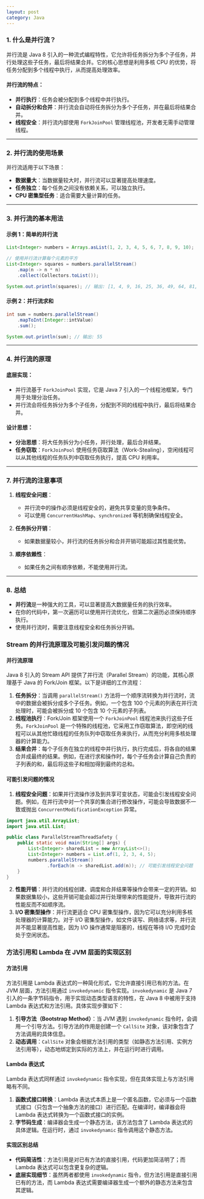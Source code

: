 ```yaml
---
layout: post
category: Java
---
```


### 1. **什么是并行流？**
并行流是 Java 8 引入的一种流式编程特性，它允许将任务拆分为多个子任务，并行处理这些子任务，最后将结果合并。它的核心思想是利用多核 CPU 的优势，将任务分配到多个线程中执行，从而提高处理效率。

#### 并行流的特点：
- **并行执行**：任务会被分配到多个线程中并行执行。
- **自动拆分和合并**：并行流会自动将任务拆分为多个子任务，并在最后将结果合并。
- **线程安全**：并行流内部使用 `ForkJoinPool` 管理线程池，开发者无需手动管理线程。

---

### 2. **并行流的使用场景**
并行流适用于以下场景：
- **数据量大**：当数据量较大时，并行流可以显著提高处理速度。
- **任务独立**：每个任务之间没有依赖关系，可以独立执行。
- **CPU 密集型任务**：适合需要大量计算的任务。

---

### 3. **并行流的基本用法**
#### 示例 1：简单的并行流
```java
List<Integer> numbers = Arrays.asList(1, 2, 3, 4, 5, 6, 7, 8, 9, 10);

// 使用并行流计算每个元素的平方
List<Integer> squares = numbers.parallelStream()
    .map(n -> n * n)
    .collect(Collectors.toList());

System.out.println(squares); // 输出: [1, 4, 9, 16, 25, 36, 49, 64, 81, 100]
```

#### 示例 2：并行流求和
```java
int sum = numbers.parallelStream()
    .mapToInt(Integer::intValue)
    .sum();

System.out.println(sum); // 输出: 55
```

---

### 4. **并行流的原理**
#### 底层实现：
- 并行流基于 `ForkJoinPool` 实现，它是 Java 7 引入的一个线程池框架，专门用于处理分治任务。
- 并行流会将任务拆分为多个子任务，分配到不同的线程中执行，最后将结果合并。

#### 设计思想：
- **分治思想**：将大任务拆分为小任务，并行处理，最后合并结果。
- **任务窃取**：`ForkJoinPool` 使用任务窃取算法（Work-Stealing），空闲线程可以从其他线程的任务队列中窃取任务执行，提高 CPU 利用率。
---

### 7. **并行流的注意事项**
1. **线程安全问题**：
   - 并行流中的操作必须是线程安全的，避免共享变量的竞争条件。
   - 可以使用 `ConcurrentHashMap`、`synchronized` 等机制确保线程安全。

2. **任务拆分开销**：
   - 如果数据量较小，并行流的任务拆分和合并开销可能超过其性能优势。

3. **顺序依赖性**：
   - 如果任务之间有顺序依赖，不能使用并行流。

---

### 8. **总结**
- **并行流**是一种强大的工具，可以显著提高大数据量任务的执行效率。
- 在你的代码中，第一次遍历可以使用并行流优化，但第二次遍历必须保持顺序执行。
- 使用并行流时，需要注意线程安全和任务拆分开销。

### Stream 的并行流原理及可能引发问题的情况

#### 并行流原理
Java 8 引入的 Stream API 提供了并行流（Parallel Stream）的功能，其核心原理基于 Java 的 Fork/Join 框架。以下是详细的工作流程：
1. **任务拆分**：当调用 `parallelStream()` 方法将一个顺序流转换为并行流时，流中的数据会被拆分成多个子任务。例如，一个包含 100 个元素的列表在并行流处理时，可能会被拆分成 10 个包含 10 个元素的子列表。
2. **线程池执行**：Fork/Join 框架使用一个 `ForkJoinPool` 线程池来执行这些子任务。`ForkJoinPool` 是一个特殊的线程池，它采用工作窃取算法，即空闲的线程可以从其他忙碌线程的任务队列中窃取任务来执行，从而充分利用多核处理器的计算能力。
3. **结果合并**：每个子任务在独立的线程中并行执行，执行完成后，将各自的结果合并成最终的结果。例如，在进行求和操作时，每个子任务会计算自己负责的子列表的和，最后将这些子和相加得到最终的总和。

#### 可能引发问题的情况
1. **线程安全问题**：如果并行流操作涉及到共享可变状态，可能会引发线程安全问题。例如，在并行流中对一个共享的集合进行修改操作，可能会导致数据不一致或抛出 `ConcurrentModificationException` 异常。
```java
import java.util.ArrayList;
import java.util.List;

public class ParallelStreamThreadSafety {
    public static void main(String[] args) {
        List<Integer> sharedList = new ArrayList<>();
        List<Integer> numbers = List.of(1, 2, 3, 4, 5);
        numbers.parallelStream()
               .forEach(n -> sharedList.add(n)); // 可能引发线程安全问题
    }
}
```
2. **性能开销**：并行流的线程创建、调度和合并结果等操作会带来一定的开销。如果数据集较小，这些开销可能会超过并行处理带来的性能提升，导致并行流的性能反而不如顺序流。
3. **I/O 密集型操作**：并行流更适合 CPU 密集型操作，因为它可以充分利用多核处理器的计算能力。对于 I/O 密集型操作，如文件读写、网络请求等，并行流并不能显著提高性能，因为 I/O 操作通常是阻塞的，线程在等待 I/O 完成时会处于空闲状态。

### 方法引用和 Lambda 在 JVM 层面的实现区别

#### 方法引用
方法引用是 Lambda 表达式的一种简化形式，它允许直接引用已有的方法。在 JVM 层面，方法引用通过 `invokedynamic` 指令实现。`invokedynamic` 是 Java 7 引入的一条字节码指令，用于实现动态类型语言的特性，在 Java 8 中被用于支持 Lambda 表达式和方法引用。具体实现步骤如下：
1. **引导方法（Bootstrap Method）**：当 JVM 遇到 `invokedynamic` 指令时，会调用一个引导方法。引导方法的作用是创建一个 `CallSite` 对象，该对象包含了方法调用的具体信息。
2. **动态调用**：`CallSite` 对象会根据方法引用的类型（如静态方法引用、实例方法引用等），动态地绑定到实际的方法上，并在运行时进行调用。

#### Lambda 表达式
Lambda 表达式同样通过 `invokedynamic` 指令实现，但在具体实现上与方法引用略有不同。
1. **函数式接口转换**：Lambda 表达式本质上是一个匿名函数，它必须与一个函数式接口（只包含一个抽象方法的接口）进行匹配。在编译时，编译器会将 Lambda 表达式转换为一个函数式接口的实例。
2. **字节码生成**：编译器会生成一个静态方法，该方法包含了 Lambda 表达式的具体逻辑。在运行时，通过 `invokedynamic` 指令调用这个静态方法。

#### 实现区别总结
- **代码简洁性**：方法引用是对已有方法的直接引用，代码更加简洁明了；而 Lambda 表达式可以包含更复杂的逻辑。
- **底层实现细节**：虽然两者都使用 `invokedynamic` 指令，但方法引用是直接引用已有的方法，而 Lambda 表达式需要编译器生成一个额外的静态方法来包含其逻辑。